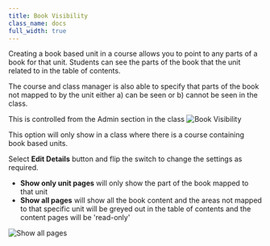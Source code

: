 ```yaml
---
title: Book Visibility
class_name: docs
full_width: true
---
```


Creating a book based unit in a course allows you to point to any parts of a book for that unit. Students can see the parts of the book that the unit related to in the table of contents. 

The course and class manager is also able to specify that parts of the book not mapped to by the unit either a) can be seen or b) cannot be seen in the class.

This is controlled from the Admin section in the class 
<img alt="Book Visibility" src="/img/docs/bookpages.png" class="simple"/>

This option will only show in a class where there is a course containing book based units.

Select **Edit Details** button and flip the switch to change the settings as required.

- **Show only unit pages** will only show the part of the book mapped to that unit
- **Show all pages** will show all the book content and the areas not mapped to that specific unit will  be greyed out in the table of contents and the content pages will be 'read-only'

<img alt="Show all pages" src="/img/docs/bookshowallpages.png" class="simple"/>



